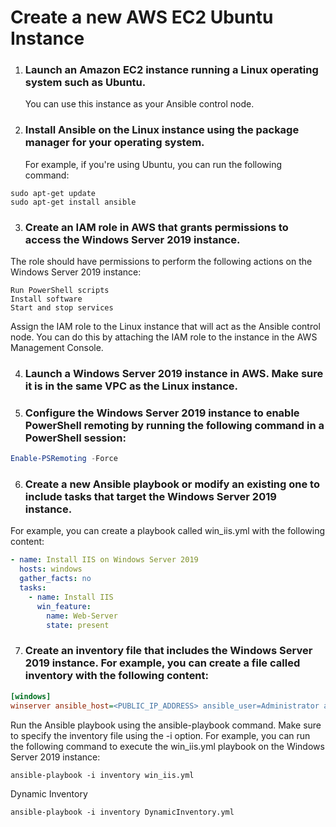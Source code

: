 # Create a new AWS EC2 Ubuntu Instance
1. ### Launch an Amazon EC2 instance running a Linux operating system such as Ubuntu. 
    You can use this instance as your Ansible control node.

2. ### Install Ansible on the Linux instance using the package manager for your operating system. 
    For example, if you're using Ubuntu, you can run the following command:
```
sudo apt-get update
sudo apt-get install ansible
```
3. ### Create an IAM role in AWS that grants permissions to access the Windows Server 2019 instance. 
The role should have permissions to perform the following actions on the Windows Server 2019 instance:

```
Run PowerShell scripts
Install software
Start and stop services
```

Assign the IAM role to the Linux instance that will act as the Ansible control node. 
You can do this by attaching the IAM role to the instance in the AWS Management Console.

4. ### Launch a Windows Server 2019 instance in AWS. Make sure it is in the same VPC as the Linux instance.

5. ### Configure the Windows Server 2019 instance to enable PowerShell remoting by running the following command in a PowerShell session:

```powershell
Enable-PSRemoting -Force
```

6. ### Create a new Ansible playbook or modify an existing one to include tasks that target the Windows Server 2019 instance. 
For example, you can create a playbook called win_iis.yml with the following content:

```yaml
- name: Install IIS on Windows Server 2019
  hosts: windows
  gather_facts: no
  tasks:
    - name: Install IIS
      win_feature:
        name: Web-Server
        state: present
```

7. ### Create an inventory file that includes the Windows Server 2019 instance. For example, you can create a file called inventory with the following content:

```ini
[windows]
winserver ansible_host=<PUBLIC_IP_ADDRESS> ansible_user=Administrator ansible_password=JustM300 ansible_connection=winrm ansible_winrm_transport=ntlm ansible_winrm_server_cert_validation=ignore

```
Run the Ansible playbook using the ansible-playbook command. Make sure to specify the inventory file using the -i option. 
For example, you can run the following command to execute the win_iis.yml playbook on the Windows Server 2019 instance:
```ansible
ansible-playbook -i inventory win_iis.yml
```

Dynamic Inventory
```
ansible-playbook -i inventory DynamicInventory.yml
```
